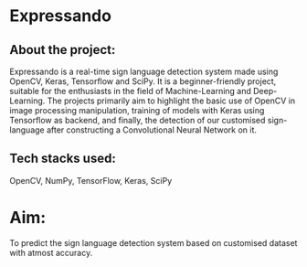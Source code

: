 # **Expressando**

## About the project:

Expressando is a real-time sign language detection system made using OpenCV, Keras, Tensorflow and SciPy. It is a beginner-friendly project, suitable for the enthusiasts in the field of Machine-Learning and Deep-Learning. The projects primarily aim to highlight the basic use of OpenCV in image processing manipulation, training of models with Keras using Tensorflow as backend, and finally, the detection of our customised sign-language after constructing a Convolutional Neural Network on it. 

## Tech stacks used:

OpenCV, NumPy, TensorFlow, Keras, SciPy

# Aim:

To predict the sign language detection system based on customised dataset with atmost accuracy. 
